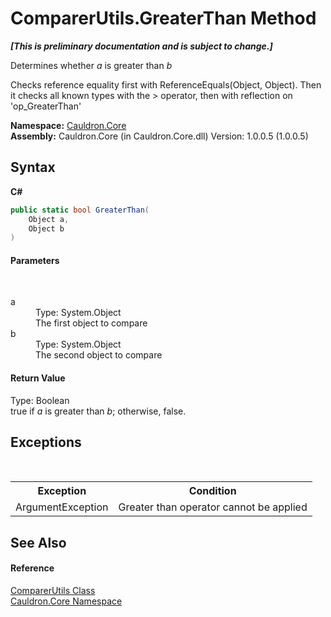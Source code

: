 # ComparerUtils.GreaterThan Method 
 _**\[This is preliminary documentation and is subject to change.\]**_

Determines whether *a* is greater than *b*

 Checks reference equality first with ReferenceEquals(Object, Object). Then it checks all known types with the > operator, then with reflection on 'op_GreaterThan'

**Namespace:**&nbsp;<a href="N_Cauldron_Core">Cauldron.Core</a><br />**Assembly:**&nbsp;Cauldron.Core (in Cauldron.Core.dll) Version: 1.0.0.5 (1.0.0.5)

## Syntax

**C#**<br />
``` C#
public static bool GreaterThan(
	Object a,
	Object b
)
```


#### Parameters
&nbsp;<dl><dt>a</dt><dd>Type: System.Object<br />The first object to compare</dd><dt>b</dt><dd>Type: System.Object<br />The second object to compare</dd></dl>

#### Return Value
Type: Boolean<br />true if *a* is greater than *b*; otherwise, false.

## Exceptions
&nbsp;<table><tr><th>Exception</th><th>Condition</th></tr><tr><td>ArgumentException</td><td>Greater than operator cannot be applied</td></tr></table>

## See Also


#### Reference
<a href="T_Cauldron_Core_ComparerUtils">ComparerUtils Class</a><br /><a href="N_Cauldron_Core">Cauldron.Core Namespace</a><br />